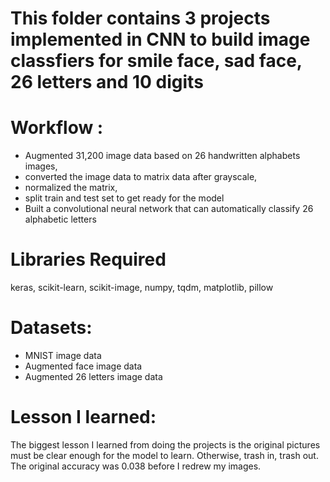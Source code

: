 # This folder contains 3 projects implemented in CNN to build image classfiers for smile face, sad face, 26 letters and 10 digits

# Workflow :
*	Augmented 31,200 image data based on 26 handwritten alphabets images, 
* converted the image data to matrix data after grayscale, 
* normalized the matrix,  
* split train and test set to get ready for the model
*	Built a convolutional neural network that can automatically classify 26 alphabetic letters

# Libraries Required
keras, scikit-learn, scikit-image,  numpy, tqdm, matplotlib, pillow 

# Datasets:
* MNIST image data
* Augmented face image data
* Augmented 26 letters image data 

# Lesson I learned:
The biggest lesson I learned from doing the projects is the original pictures must be clear enough for the model to learn.
Otherwise, trash in, trash out. The original accuracy was 0.038 before I redrew my images. 

